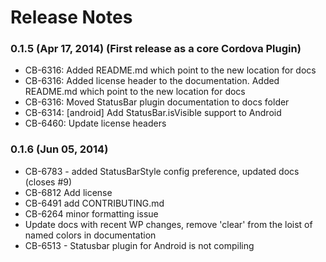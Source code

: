 <!--
#
# Licensed to the Apache Software Foundation (ASF) under one
# or more contributor license agreements.  See the NOTICE file
# distributed with this work for additional information
# regarding copyright ownership.  The ASF licenses this file
# to you under the Apache License, Version 2.0 (the
# "License"); you may not use this file except in compliance
# with the License.  You may obtain a copy of the License at
# 
# http://www.apache.org/licenses/LICENSE-2.0
# 
# Unless required by applicable law or agreed to in writing,
# software distributed under the License is distributed on an
# "AS IS" BASIS, WITHOUT WARRANTIES OR CONDITIONS OF ANY
#  KIND, either express or implied.  See the License for the
# specific language governing permissions and limitations
# under the License.
#
-->
# Release Notes

### 0.1.5 (Apr 17, 2014) (First release as a core Cordova Plugin)
* CB-6316: Added README.md which point to the new location for docs
* CB-6316: Added license header to the documentation. Added README.md which point to the new location for docs
* CB-6316: Moved StatusBar plugin documentation to docs folder
* CB-6314: [android] Add StatusBar.isVisible support to Android
* CB-6460: Update license headers

### 0.1.6 (Jun 05, 2014)
* CB-6783 - added StatusBarStyle config preference,  updated docs (closes #9)
* CB-6812 Add license
* CB-6491 add CONTRIBUTING.md
* CB-6264 minor formatting issue
* Update docs with recent WP changes, remove 'clear' from the loist of named colors in documentation
* CB-6513 - Statusbar plugin for Android is not compiling
